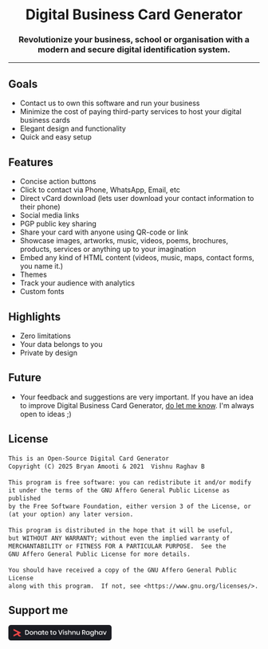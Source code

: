 
<h1 align="center"> Digital Business Card Generator</h1>
<!-- <h3 align="center">Your Website Can Host Your Digital Business Cards for FREE!</h3> -->
<h3 align="center">Revolutionize your business, school or organisation with a modern and secure digital identification system.</h3>

---

## Goals

- Contact us to own this software and run your business
- Minimize the cost of paying third-party services to host your digital business cards
- Elegant design and functionality
- Quick and easy setup

## Features

- Concise action buttons
- Click to contact via Phone, WhatsApp, Email, etc
- Direct vCard download (lets user download your contact information to their phone)
- Social media links
- PGP public key sharing
- Share your card with anyone using QR-code or link
- Showcase images, artworks, music, videos, poems, brochures, products, services or anything up to your imagination
- Embed any kind of HTML content (videos, music, maps, contact forms, you name it.)
- Themes
- Track your audience with analytics
- Custom fonts

## Highlights

- Zero limitations
- Your data belongs to you
- Private by design

## Future

- Your feedback and suggestions are very important. If you have an idea to improve Digital Business Card Generator, [do let me know](#having-issues-suggestions-and-feedback). I'm always open to ideas ;)

## License

```
This is an Open-Source Digital Card Generator
Copyright (C) 2025 Bryan Amooti & 2021  Vishnu Raghav B

This program is free software: you can redistribute it and/or modify
it under the terms of the GNU Affero General Public License as published
by the Free Software Foundation, either version 3 of the License, or
(at your option) any later version.

This program is distributed in the hope that it will be useful,
but WITHOUT ANY WARRANTY; without even the implied warranty of
MERCHANTABILITY or FITNESS FOR A PARTICULAR PURPOSE.  See the
GNU Affero General Public License for more details.

You should have received a copy of the GNU Affero General Public License
along with this program.  If not, see <https://www.gnu.org/licenses/>.

```

## Support me

<a href="https://www.vishnuraghav.com/donate/"><img alt="Donate to Vishnu Raghav" src="assets/images/donate.svg" width="207"></a>
